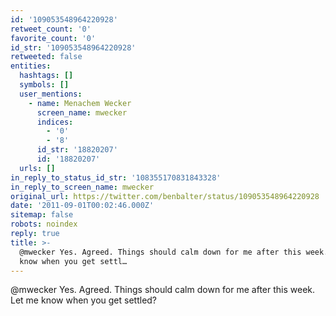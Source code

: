 ```yaml
---
id: '109053548964220928'
retweet_count: '0'
favorite_count: '0'
id_str: '109053548964220928'
retweeted: false
entities:
  hashtags: []
  symbols: []
  user_mentions:
    - name: Menachem Wecker
      screen_name: mwecker
      indices:
        - '0'
        - '8'
      id_str: '18820207'
      id: '18820207'
  urls: []
in_reply_to_status_id_str: '108355170831843328'
in_reply_to_screen_name: mwecker
original_url: https://twitter.com/benbalter/status/109053548964220928
date: '2011-09-01T00:02:46.000Z'
sitemap: false
robots: noindex
reply: true
title: >-
  @mwecker Yes. Agreed. Things should calm down for me after this week. Let me
  know when you get settl…
---
```


@mwecker Yes. Agreed. Things should calm down for me after this week. Let me know when you get settled?